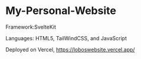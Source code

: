 # My-Personal-Website

Framework:SvelteKit

Languages: HTML5, TailWindCSS, and JavaScript 

Deployed on Vercel, https://loboswebsite.vercel.app/


